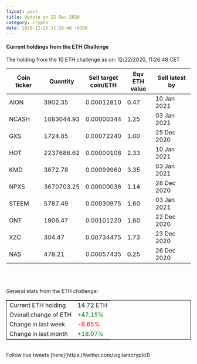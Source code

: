 ```yaml
---
layout: post
title: Update on 22 Dec 2020
category: crypto
date: 2020-12-22 11:26:48 +0100
---
```

<!-- Global site tag (gtag.js) - Google Analytics -->
<script async src="https://www.googletagmanager.com/gtag/js?id=UA-103831149-5"></script>
<script>
  window.dataLayer = window.dataLayer || [];
  function gtag(){dataLayer.push(arguments);}
  gtag('js', new Date());

  gtag('config', 'UA-103831149-5');
</script>


#### Current holdings from the ETH Challenge

The holding from the 10 ETH challenge as on: 12/22/2020, 11:26:48 CET

|Coin ticker|Quantity|Sell target<br>coin/ETH|Eqv ETH<br>value|Sell latest by|
|-----------|--------|-----------|-----------|--------------|
AION|3902.35|  0.00012810|0.47|10 Jan 2021|
NCASH|1083044.93|  0.00000344|1.25|03 Jan 2021|
GXS|1724.85|  0.00072240|1.00|25 Dec 2020|
HOT|2237686.62|  0.00000108|2.33|10 Jan 2021|
KMD|3672.78|  0.00099960|3.35|03 Jan 2021|
NPXS|3670703.25|  0.00000036|1.14|28 Dec 2020|
STEEM|5787.49|  0.00030975|1.60|03 Jan 2021|
ONT|1906.47|  0.00101220|1.60|22 Dec 2020|
XZC|304.47|  0.00734475|1.73|23 Dec 2020|
NAS|478.21|  0.00057435|0.25|26 Dec 2020|

<br>
<br>
<br>
General stats from the ETH challenge:

<table style="border:1px solid black;margin-left:auto;margin-right:auto;">
	<tbody>
	<tr>
		<td>Current ETH holding</td>
		<td>     14.72 ETH</td>
	</tr>
	<tr>
		<td>Overall change of ETH</td>
		<td><font color="green">+47.15%</font></td>
	</tr>
	<tr>
		<td>Change in last week</td>
		<td><font color="red">-6.65%</font></td>
	</tr>
	<tr>
		<td>Change in last month</td>
		<td><font color="green">+18.07%</font></td>
	</tr>
	</tbody>
</table>

<br>
Follow live tweets [here](https://twitter.com/vigilantcrypto1)
<br>
<br>